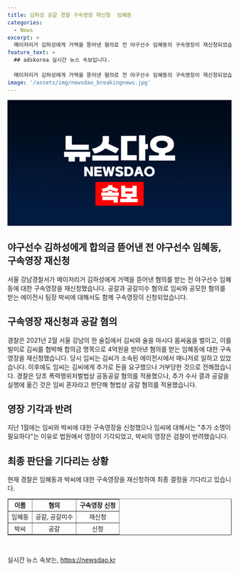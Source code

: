 ```yaml
---
title: 김하성 공갈 경찰 구속영장 재신청  임혜동
categories:
  - News
excerpt: >
  메이저리거 김하성에게 거액을 뜯어낸 혐의로 전 야구선수 임혜동의 구속영장이 재신청되었습니다. 서울 강남경찰서는 임씨와 공모한 혐의를 받는 에이전시 팀장 박씨에 대해서도 구속영장을 신청했습니다. 임씨는 김씨를 협박해 합의금 명목으로 4억원을 받아낸 혐의가 있으며, 경찰은 과거 공동공갈 혐의를 공갈 혐의로 변경하여 재신청했습니다. (150자)
feature_text: >
  ## adskorea 실시간 뉴스 속보입니다.

  메이저리거 김하성에게 거액을 뜯어낸 혐의로 전 야구선수 임혜동의 구속영장이 재신청되었습니다. 서울 강남경찰서는 임씨와 공모한 혐의를 받는 에이전시 팀장 박씨에 대해서도 구속영장을 신청했습니다. 임씨는 김씨를 협박해 합의금 명목으로 4억원을 받아낸 혐의가 있으며, 경찰은 과거 공동공갈 혐의를 공갈 혐의로 변경하여 재신청했습니다. (150자)
image: '/assets/img/newsdao_breakingnews.jpg'
---
```


<p><img src="/assets/img/newsdao_breakingnews.jpg" alt="adskorea 속보" /></p>

<h2 data-ke-size="size26">야구선수 김하성에게 합의금 뜯어낸 전 야구선수 임혜동, 구속영장 재신청</h2>

<p data-ke-size="size16">서울 강남경찰서가 메이저리거 김하성에게 거액을 뜯어낸 혐의를 받는 전 야구선수 임혜동에 대한 구속영장을 재신청했습니다. 공갈과 공갈미수 혐의로 임씨와 공모한 혐의를 받는 에이전시 팀장 박씨에 대해서도 함께 구속영장이 신청되었습니다.</p>

<h2 data-ke-size="size26">구속영장 재신청과 공갈 혐의</h2>

<p data-ke-size="size16">경찰은 2021년 2월 서울 강남의 한 술집에서 김씨와 술을 마시다 몸싸움을 벌이고, 이를 빌미로 김씨를 협박해 합의금 명목으로 4억원을 받아낸 혐의를 받는 임혜동에 대한 구속영장을 재신청했습니다. 당시 임씨는 김씨가 소속된 에이전시에서 매니저로 일하고 있었습니다. 이후에도 임씨는 김씨에게 추가로 돈을 요구했으나 거부당한 것으로 전해졌습니다. 경찰은 당초 폭력행위처벌법상 공동공갈 혐의를 적용했으나, 추가 수사 결과 공갈을 실행에 옮긴 것은 임씨 혼자라고 판단해 형법상 공갈 혐의를 적용했습니다.</p>

<h2 data-ke-size="size26">영장 기각과 반려</h2>

<p data-ke-size="size16">지난 1월에는 임씨와 박씨에 대한 구속영장을 신청했으나 임씨에 대해서는 "추가 소명이 필요하다"는 이유로 법원에서 영장이 기각되었고, 박씨의 영장은 검찰이 반려했습니다.</p>

<h2 data-ke-size="size26">최종 판단을 기다리는 상황</h2>

<p data-ke-size="size16">현재 경찰은 임혜동과 박씨에 대한 구속영장을 재신청하여 최종 결정을 기다리고 있습니다.</p>

<table style="width: 100%;" border="1">
<tbody>
<tr>
<td style="text-align: center; height: 17px;"><b>이름</b></td>
<td style="text-align: center; height: 17px;"><b>혐의</b></td>
<td style="text-align: center; height: 17px;"><b>구속영장 신청</b></td>
</tr>
<tr>
<td style="text-align: center; height: 17px;">임혜동</td>
<td style="text-align: center; height: 17px;">공갈, 공갈미수</td>
<td style="text-align: center; height: 17px;">재신청</td>
</tr>
<tr>
<td style="text-align: center; height: 17px;">박씨</td>
<td style="text-align: center; height: 17px;">공갈</td>
<td style="text-align: center; height: 17px;">신청</td>
</tr>
</tbody>
</table>

<p data-ke-size="size16">&nbsp;</p>
실시간 뉴스 속보는, <a href="https://newsdao.kr" rel="dofollow">https://newsdao.kr</a>


